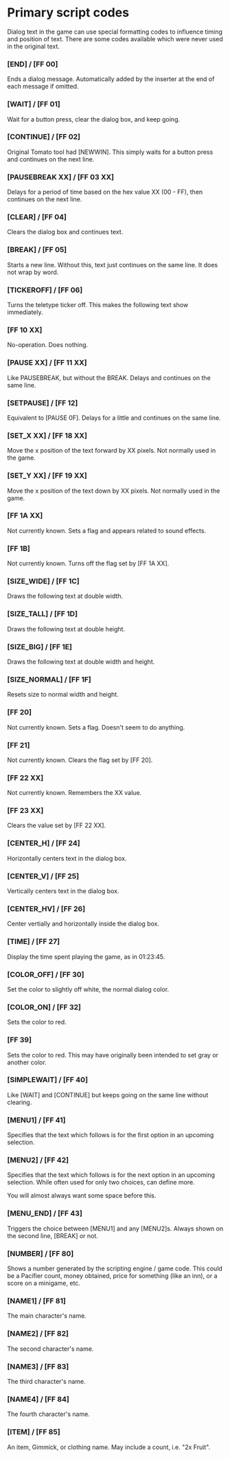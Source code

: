Primary script codes
===========

Dialog text in the game can use special formatting codes to influence timing and position of text.
There are some codes available which were never used in the original text.

### [END] / [FF 00]

Ends a dialog message.  Automatically added by the inserter at the end of each message if omitted.

### [WAIT] / [FF 01]

Wait for a button press, clear the dialog box, and keep going.

### [CONTINUE] / [FF 02]

Original Tomato tool had [NEWWIN].  This simply waits for a button press and continues on the next
line.

### [PAUSEBREAK XX] / [FF 03 XX]

Delays for a period of time based on the hex value XX (00 - FF), then continues on the next line.

### [CLEAR] / [FF 04]

Clears the dialog box and continues text.

### [BREAK] / [FF 05]

Starts a new line.  Without this, text just continues on the same line.  It does not wrap by word.

### [TICKEROFF] / [FF 06]

Turns the teletype ticker off.  This makes the following text show immediately.

### [FF 10 XX]

No-operation.  Does nothing.

### [PAUSE XX] / [FF 11 XX]

Like PAUSEBREAK, but without the BREAK.  Delays and continues on the same line.

### [SETPAUSE] / [FF 12]

Equivalent to [PAUSE 0F].  Delays for a little and continues on the same line.

### [SET_X XX] / [FF 18 XX]

Move the x position of the text forward by XX pixels.  Not normally used in the game.

### [SET_Y XX] / [FF 19 XX]

Move the x position of the text down by XX pixels.  Not normally used in the game.

### [FF 1A XX]

Not currently known.  Sets a flag and appears related to sound effects.

### [FF 1B]

Not currently known.  Turns off the flag set by [FF 1A XX].

### [SIZE_WIDE] / [FF 1C]

Draws the following text at double width.

### [SIZE_TALL] / [FF 1D]

Draws the following text at double height.

### [SIZE_BIG] / [FF 1E]

Draws the following text at double width and height.

### [SIZE_NORMAL] / [FF 1F]

Resets size to normal width and height.

### [FF 20]

Not currently known.  Sets a flag.  Doesn't seem to do anything.

### [FF 21]

Not currently known.  Clears the flag set by [FF 20].

### [FF 22 XX]

Not currently known.  Remembers the XX value.

### [FF 23 XX]

Clears the value set by [FF 22 XX].

### [CENTER_H]  / [FF 24]

Horizontally centers text in the dialog box.

### [CENTER_V] / [FF 25]

Vertically centers text in the dialog box.

### [CENTER_HV] / [FF 26]

Center vertially and horizontally inside the dialog box.

### [TIME] / [FF 27]

Display the time spent playing the game, as in 01:23:45.

### [COLOR_OFF] / [FF 30]

Set the color to slightly off white, the normal dialog color.

### [COLOR_ON] / [FF 32]

Sets the color to red.

### [FF 39]

Sets the color to red.  This may have originally been intended to set gray or another color.

### [SIMPLEWAIT] / [FF 40]

Like [WAIT] and [CONTINUE] but keeps going on the same line without clearing.

### [MENU1] / [FF 41]

Specifies that the text which follows is for the first option in an upcoming selection.

### [MENU2] / [FF 42]

Specifies that the text which follows is for the next option in an upcoming selection.
While often used for only two choices, can define more.

You will almost always want some space before this.

### [MENU_END] / [FF 43]

Triggers the choice between [MENU1] and any [MENU2]s.  Always shown on the second line,
[BREAK] or not.

### [NUMBER] / [FF 80]

Shows a number generated by the scripting engine / game code.  This could be a Pacifier count,
money obtained, price for something (like an inn), or a score on a minigame, etc.

### [NAME1] / [FF 81]

The main character's name.

### [NAME2] / [FF 82]

The second character's name.

### [NAME3] / [FF 83]

The third character's name.

### [NAME4] / [FF 84]

The fourth character's name.

### [ITEM] / [FF 85]

An item, Gimmick, or clothing name.  May include a count, i.e. "2x Fruit".
